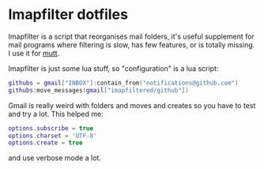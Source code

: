 # Imapfilter dotfiles

Imapfilter is a script that reorganises mail folders, it's useful
supplement for mail programs where filtering is slow, has few features,
or is totally missing. I use it for [mutt](mutt.html).

Imapfilter is just some lua stuff, so "configuration" is a lua script:

```lua
githubs = gmail["INBOX"]:contain_from("notifications@github.com")
githubs:move_messages(gmail["imapfiltered/github"])
```

Gmail is really weird with folders and moves and creates so
you have to test and try a lot. This helped me:

```lua
options.subscribe = true
options.charset = 'UTF-8'
options.create = true
```

and use verbose mode a lot.

